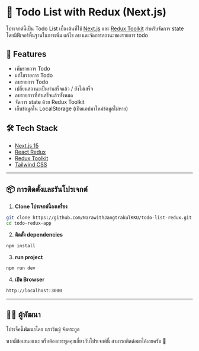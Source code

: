 # 📝 Todo List with Redux (Next.js)

โปรเจกต์นี้เป็น Todo List เบื้องต้นที่ใช้ [Next.js](https://nextjs.org/) และ [Redux Toolkit](https://redux-toolkit.js.org/) สำหรับจัดการ state โดยมีฟีเจอร์พื้นฐานในการเพิ่ม แก้ไข ลบ และจัดการสถานะของรายการ todo

## 🚀 Features

- เพิ่มรายการ Todo
- แก้ไขรายการ Todo
- ลบรายการ Todo
- เปลี่ยนสถานะเป็นทำเสร็จแล้ว / ยังไม่เสร็จ
- ลบรายการที่ทำเสร็จแล้วทั้งหมด
- จัดการ state ด้วย Redux Toolkit
- เก็บข้อมูลใน LocalStorage (เปิดแอปมาใหม่ข้อมูลไม่หาย)

## 🛠️ Tech Stack

- [Next.js 15](https://nextjs.org/)
- [React Redux](https://react-redux.js.org/)
- [Redux Toolkit](https://redux-toolkit.js.org/)
- [Tailwind CSS](https://tailwindcss.com/)

---

## 📦 การติดตั้งและรันโปรเจกต์

1. **Clone โปรเจกต์นี้ลงเครื่อง**

```bash
git clone https://github.com/NarawithJangtrakulKKU/todo-list-redux.git
cd todo-redux-app
```

2. **ติดตั้ง dependencies**

```bash
npm install 
```

3. **run project** 

```bash
npm run dev 
```

4. **เปิด Browser**
```bash
http://localhost:3000
```

---

## 👨‍💻 ผู้พัฒนา

โปรเจ็คนี้พัฒนาโดย นราวิชญ์ จังตระกูล 

หากมีข้อเสนอแนะ หรือต้องการพูดคุยเกี่ยวกับโปรเจกต์นี้ สามารถติดต่อมาได้เลยครับ 🙌